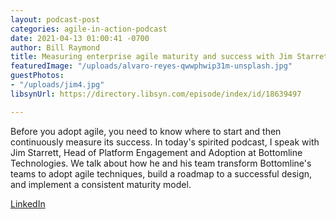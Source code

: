 ```yaml
---
layout: podcast-post
categories: agile-in-action-podcast
date: 2021-04-13 01:00:41 -0700
author: Bill Raymond
title: Measuring enterprise agile maturity and success with Jim Starrett at Bottomline
featuredImage: "/uploads/alvaro-reyes-qwwphwip31m-unsplash.jpg"
guestPhotos:
- "/uploads/jim4.jpg"
libsynUrl: https://directory.libsyn.com/episode/index/id/18639497

---
```

Before you adopt agile, you need to know where to start and then continuously measure its success. In today's spirited podcast, I speak with Jim Starrett, Head of Platform Engagement and Adoption at Bottomline Technologies. We talk about how he and his team transform Bottomline's teams to adopt agile techniques, build a roadmap to a successful design, and implement a consistent maturity model.

[LinkedIn]()
